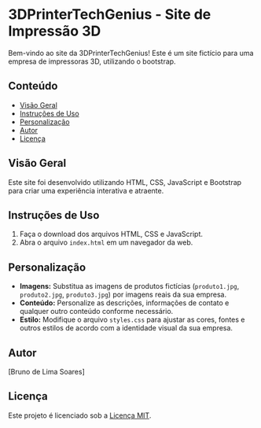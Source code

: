 # 3DPrinterTechGenius - Site de Impressão 3D

Bem-vindo ao site da 3DPrinterTechGenius! Este é um site fictício para uma empresa de impressoras 3D, utilizando o bootstrap.

## Conteúdo

- [Visão Geral](#visão-geral)
- [Instruções de Uso](#instruções-de-uso)
- [Personalização](#personalização)
- [Autor](#autor)
- [Licença](#licença)

## Visão Geral

Este site foi desenvolvido utilizando HTML, CSS, JavaScript e Bootstrap para criar uma experiência interativa e atraente.

## Instruções de Uso

1. Faça o download dos arquivos HTML, CSS e JavaScript.
2. Abra o arquivo `index.html` em um navegador da web.

## Personalização

- **Imagens:** Substitua as imagens de produtos fictícias (`produto1.jpg`, `produto2.jpg`, `produto3.jpg`) por imagens reais da sua empresa.
- **Conteúdo:** Personalize as descrições, informações de contato e qualquer outro conteúdo conforme necessário.
- **Estilo:** Modifique o arquivo `styles.css` para ajustar as cores, fontes e outros estilos de acordo com a identidade visual da sua empresa.

## Autor

[Bruno de Lima Soares]

## Licença

Este projeto é licenciado sob a [Licença MIT](LICENSE).
